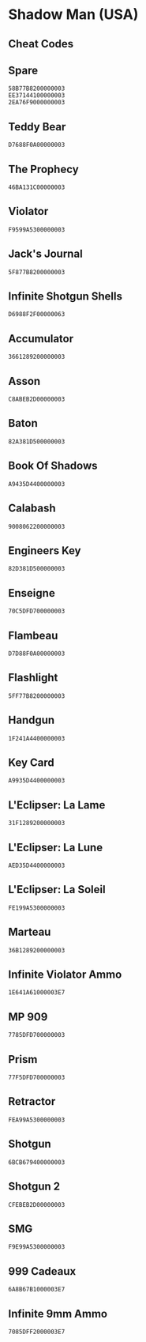# Shadow Man (USA)

## Cheat Codes

## Spare

```
58B77B8200000003
EE37144100000003
2EA76F9000000003

```

## Teddy Bear

```
D7688F0A00000003

```

## The Prophecy

```
46BA131C00000003

```

## Violator

```
F9599A5300000003

```

## Jack's Journal

```
5F877B8200000003

```

## Infinite Shotgun Shells

```
D6988F2F00000063

```

## Accumulator

```
3661289200000003

```

## Asson

```
C8ABEB2D00000003

```

## Baton

```
82A381D500000003

```

## Book Of Shadows

```
A9435D4400000003

```

## Calabash

```
9008062200000003

```

## Engineers Key

```
82D381D500000003

```

## Enseigne

```
70C5DFD700000003

```

## Flambeau

```
D7D88F0A00000003

```

## Flashlight

```
5FF77B8200000003

```

## Handgun

```
1F241A4400000003

```

## Key Card

```
A9935D4400000003

```

## L'Eclipser: La Lame

```
31F1289200000003

```

## L'Eclipser: La Lune

```
AED35D4400000003

```

## L'Eclipser: La Soleil

```
FE199A5300000003

```

## Marteau

```
36B1289200000003

```

## Infinite Violator Ammo

```
1E641A61000003E7

```

## MP 909

```
7785DFD700000003

```

## Prism

```
77F5DFD700000003

```

## Retractor

```
FEA99A5300000003

```

## Shotgun

```
6BCB679400000003

```

## Shotgun 2

```
CFEBEB2D00000003

```

## SMG

```
F9E99A5300000003

```

## 999 Cadeaux

```
6A8B67B1000003E7

```

## Infinite 9mm Ammo

```
7085DFF2000003E7

```


